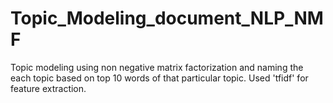 # Topic_Modeling_document_NLP_NMF
Topic modeling using non negative matrix factorization and naming the each topic based on top 10 words of that particular topic. Used 'tfidf' for feature extraction. 
